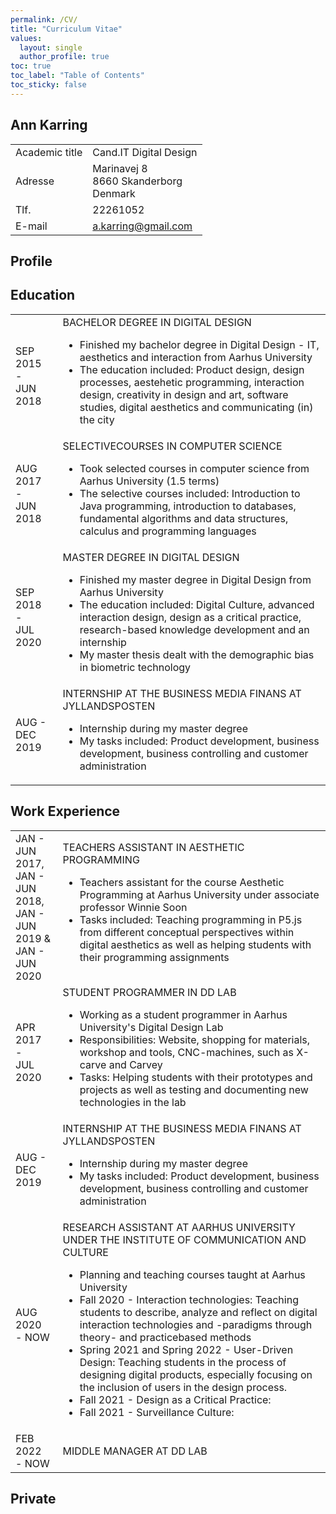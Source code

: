 ```yaml
---
permalink: /CV/
title: "Curriculum Vitae"
values:
  layout: single
  author_profile: true
toc: true
toc_label: "Table of Contents"
toc_sticky: false
---
```


## Ann Karring

<table>
  <tr>
    <td>Academic title</td>
    <td>Cand.IT Digital Design</td>
  </tr>
  <tr>
    <td>Adresse</td>
    <td>Marinavej 8<br>8660 Skanderborg<br>Denmark</td>
  </tr>
  <tr>
    <td>Tlf.</td>
    <td>22261052</td>
  </tr>
  <tr>
    <td>E-mail</td>
    <td><a href="mailto:a.karring@gmail.com">a.karring@gmail.com</a></td>
  </tr>
</table>

## Profile


## Education

<table style="width: 100%">
  <colgroup>
    <col span="1" style="width: 15%;">
    <col span="1" style="width: 85%;">
  </colgroup>
  <tr>
    <td>SEP 2015<br>-<br>JUN 2018</td>
    <td>BACHELOR DEGREE IN DIGITAL DESIGN<ul><li>Finished my bachelor degree in Digital Design - IT, aesthetics and interaction from Aarhus University</li><li>The education included: Product design, design processes, aestehetic programming, interaction design, creativity in design and art, software studies, digital aesthetics and communicating (in) the city</li></ul></td>
  </tr>
  <tr>
    <td>AUG 2017<br>-<br>JUN 2018</td>
    <td>SELECTIVECOURSES IN COMPUTER SCIENCE<ul><li>Took selected courses in computer science from Aarhus University (1.5 terms)</li><li>The selective courses included: Introduction to Java programming, introduction to databases, fundamental algorithms and data structures, calculus and programming languages</li></ul></td>
  </tr>
  <tr>
    <td>SEP 2018<br>-<br>JUL 2020</td>
    <td>MASTER DEGREE IN DIGITAL DESIGN<ul><li>Finished my master degree in Digital Design from Aarhus University</li><li>The education included: Digital Culture, advanced interaction design, design as a critical practice, research-based knowledge development and an internship</li><li>My master thesis dealt with the demographic bias in biometric technology</li></ul></td>
  </tr>
  <tr>
    <td>AUG - DEC<br>2019</td>
    <td>INTERNSHIP AT THE BUSINESS MEDIA FINANS AT JYLLANDSPOSTEN<ul><li>Internship during my master degree</li><li>My tasks included: Product development, business development, business controlling and customer administration</li></ul></td>
  </tr>
</table>

## Work Experience

<table style="width: 100%">
  <colgroup>
    <col span="1" style="width: 15%;">
    <col span="1" style="width: 85%;">
  </colgroup>
  <tr>
    <td>JAN - JUN<br>2017,<br>JAN - JUN<br>2018,<br>JAN - JUN<br>2019 &<br>JAN - JUN<br>2020</td>
    <td>TEACHERS ASSISTANT IN AESTHETIC PROGRAMMING<ul><li>Teachers assistant for the course Aesthetic Programming at Aarhus University under associate professor Winnie Soon</li><li>Tasks included: Teaching programming in P5.js from different conceptual perspectives within digital aesthetics as well as helping students with their programming assignments</li></ul></td>
  </tr>
  <tr>
    <td>APR 2017<br>-<br>JUL 2020</td>
    <td>STUDENT PROGRAMMER IN DD LAB<ul><li>Working as a student programmer in Aarhus University's Digital Design Lab</li><li>Responsibilities: Website, shopping for materials, workshop and tools, CNC-machines, such as X-carve and Carvey</li><li>Tasks: Helping students with their prototypes and projects as well as testing and documenting new technologies in the lab</li></ul></td>
  </tr>
  <tr>
    <td>AUG - DEC<br>2019</td>
    <td>INTERNSHIP AT THE BUSINESS MEDIA FINANS AT JYLLANDSPOSTEN<ul><li>Internship during my master degree</li><li>My tasks included: Product development, business development, business controlling and customer administration</li></ul></td>
  </tr>
  <tr>
    <td>AUG 2020<br>- NOW</td>
    <td>RESEARCH ASSISTANT AT AARHUS UNIVERSITY UNDER THE INSTITUTE OF COMMUNICATION AND CULTURE<ul><li>Planning and teaching courses taught at Aarhus University</li><li>Fall 2020 - Interaction technologies: Teaching students to describe, analyze and reflect on digital interaction technologies and -paradigms through theory- and practicebased methods</li><li>Spring 2021 and Spring 2022 - User-Driven Design: Teaching students in the process of designing digital products, especially focusing on the inclusion of users in the design process.</li><li>Fall 2021 - Design as a Critical Practice: </li><li>Fall 2021 - Surveillance Culture: </li></ul></td>
  </tr>
  <tr>
    <td>FEB 2022<br>- NOW</td>
    <td>MIDDLE MANAGER AT DD LAB</td>
  </tr>
</table>

## Private
